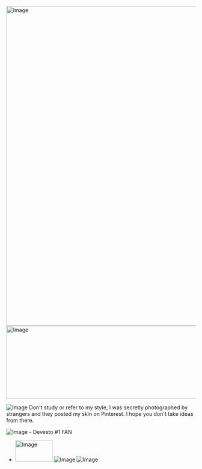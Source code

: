 
<img width="735" height="847" alt="Image" src="https://github.com/user-attachments/assets/83e187a5-2086-4901-a767-46f52b611a1c" />
<img width="735" height="194" alt="Image" src="https://github.com/user-attachments/assets/3545f848-c9ec-40ed-af56-ce04b1f35e94" />

![Image](https://github.com/user-attachments/assets/a0404637-99a3-475a-8f9c-6fd9741dade6) Don't study or refer to my style, I was secretly photographed by strangers and they posted my skin on Pinterest. I hope you don't take ideas from there.

![Image](https://github.com/user-attachments/assets/15542bed-10f7-45bc-b120-c02cb1e3501a) - Devesto #1 FAN
- <img width="99" height="56" alt="Image" src="https://github.com/user-attachments/assets/137e644e-d5db-4eb5-9691-8fcf3de3c4ef" /> ![Image](https://github.com/user-attachments/assets/15542bed-10f7-45bc-b120-c02cb1e3501a)
![Image](https://github.com/user-attachments/assets/ab72260e-763c-4559-ba4a-a262f005093a)
